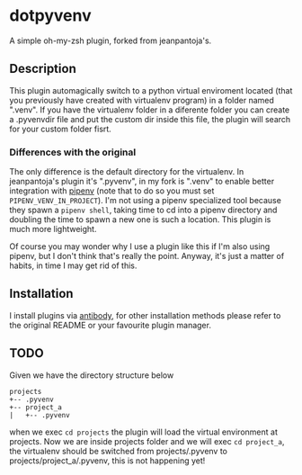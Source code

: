 # dotpyvenv
A simple oh-my-zsh plugin, forked from jeanpantoja's.

## Description
This plugin automagically switch to a python virtual enviroment located (that you
previously have created with virtualenv program) in a folder named
".venv". If you have the virtualenv folder in a diferente folder you
can create a .pyvenvdir file and put the custom dir inside this
file, the plugin will search for your custom folder fisrt.

### Differences with the original
The only difference is the default directory for the virtualenv. In jeanpantoja's
plugin it's ".pyvenv", in my fork is ".venv" to enable better integration with
[pipenv](https://pypi.org/project/pipenv/) (note that to do so you must set
`PIPENV_VENV_IN_PROJECT`).
I'm not using a pipenv specialized tool because they spawn a `pipenv shell`,
taking time to cd into a pipenv directory and doubling the time to spawn a new
one is such a location. This plugin is much more lightweight.

Of course you may wonder why I use a plugin like this if I'm also using pipenv,
but I don't think that's really the point. Anyway, it's just a matter of habits,
in time I may get rid of this.

## Installation

I install plugins via [antibody](https://github.com/getantibody/antibody), for other
installation methods please refer to the original README or your favourite plugin manager.

## TODO

Given we have the directory structure below

```
projects
+-- .pyvenv
+-- project_a
|   +-- .pyvenv
```

when we exec `cd projects` the plugin will load the virtual environment at projects. Now we are
inside projects folder and we will exec `cd project_a`, the virtualenv should be switched
from projects/.pyvenv to projects/project_a/.pyvenv, this is not happening yet!
